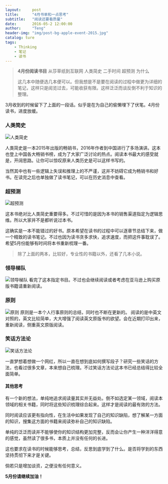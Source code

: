 ```yaml
---
layout:     post
title:      "4月书单和一点思考"
subtitle:   "阅读还要看质量"
date:       2016-05-2 12:00:00
author:     "Teng"
header-img: "img/post-bg-apple-event-2015.jpg"
catalog: ture
tags:
    - Thinking
    - 笔记
    - 读书
---
```


> **4月份阅读书目**
> 从莎草纸到互联网
> 人类简史
> 二手时间
> 超预测
> 为什么
>
> 这几本中随便选几本便可以。但我想是不是要在阅读的过程中做更为详细的笔记，这样只是阅览过去，可能收获有限。这样泛泛而谈反倒不利于知识的整理。

3月收到的时候留下了上面的一段话。似乎是在为自己的偷懒埋下了伏笔。4月份读书，进度放缓。

### 人类简史
![人类简史](https://img3.doubanio.com/lpic/s27814883.jpg)

人类简史是一本2015年出版的畅销书，2016年作者到中国进行了多场演讲。这本也登上中国各大畅销书榜，成为了大家广泛讨论的热点。阅读本书最大的感受就是，开阔思路。让你可以惊叹原来人类历史是可以这样书写的。

当然其中也有一些逻辑上失误和推理上的不严谨，这并不妨碍它成为畅销书和好书。在读完之后也单独做了读书笔记，可以在历史消息中查看。

### 超预测
![超预测](https://img3.doubanio.com/lpic/s28534023.jpg)

这本书绝对比人类简史重要得多。不过可惜的是因为本书的销售渠道指定为逻辑思维。所以大家并不是都听说过本书。

这确实是一本不能错过的好书。原本希望在读书的过程中可以逐章节总结下来，做一个精致的读书笔记。不过也因为读书贪多求快，追求速度，而把这件事耽误了。希望5月份能够有时间将本书重新梳理一番。


> 除了上面的两本，比较好，专业性的书籍以外，还看了几本小说。

### 领导梯队
![领导梯队](https://img3.doubanio.com/lpic/s6522971.jpg)
看完了这本指定书目。不过也会继续阅读或者考虑在亚马逊上购买原版书籍请重新阅读。

### 原则
![原则](http://zhibimo.com/uploads/books/covers/yuan-ze/preview_1.pic.jpg)
原则是一本个人行事原则的总结，同时也不断在更新的。
阅读的是中英文对照的，英文比较简单，大大增强了阅读英文原版书的欲望。会在近期打印出来，重新阅读，侧重英文原版阅读。

### 笑话方法论
![笑话方法论](https://img3.doubanio.com/view/ark_article_cover/retina/public/7554425.jpg?v=1453689686.0)

一直梦想着想做一个网红，所以一直在想到底如何撰写段子？研究一些笑话的方法，也看过很多文章，本来想自己梳理。不过笑话方法论这本书已经总结得比较全面简单。

#### 其他思考

有一个新的想法，单纯地追求阅读量其实并无益处。倒不如选定某一领域，阅读本领域的相关书籍，同时将这些知识梳理综合起来。这样才是阅读的最有效的方法。

同时阅读应该更有指向性，在生活中如果发现了自己的知识缺陷，想了解某一方面的知识，搜集这方面的书籍来阅读弥补自己的知识缺陷。

单纯的泛泛而读并不能够使你的知识结构更加完整，反而会让你产生一种洋洋得意的感觉，虽然读了很多书，本质上并没有任何的长进。

这也要求在读书的时候能够思考，总结，反思到底学到了什么。是否将学到的东西坚持贯彻下来才是关键。

倘若只是增加谈资，之便没有任何意义。

**5月份请继续加油！**
